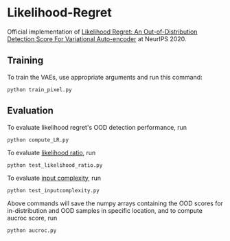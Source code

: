 # Likelihood-Regret
Official implementation of [Likelihood Regret: An Out-of-Distribution Detection Score For Variational Auto-encoder](https://arxiv.org/abs/2003.02977) at NeurIPS 2020.
## Training

To train the VAEs, use appropriate arguments and run this command:

```train
python train_pixel.py
```

## Evaluation

To evaluate likelihood regret's OOD detection performance, run

```eval
python compute_LR.py
```

To evaluate [likelihood ratio](https://arxiv.org/abs/1906.02845), run
```eval
python test_likelihood_ratio.py
```

To evaluate [input complexity](https://openreview.net/forum?id=SyxIWpVYvr), run
```eval
python test_inputcomplexity.py
```
Above commands will save the numpy arrays containing the OOD scores for in-distribution and OOD samples in specific location, and to compute aucroc score, run
```eval
python aucroc.py
```
